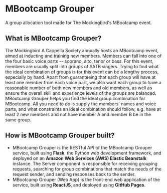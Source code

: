 # MBootcamp Grouper
A group allocation tool made for The Mockingbird's MBootcamp event.

## What is MBootcamp Grouper?
The Mockingbird A Cappella Society annually hosts an MBootcamp event, aimed at inducting and training new members. Members can fall into one of the four basic voice parts -- soprano, alto, tenor or bass. For this event, members are usually split into groups of SATB singers. Trying to find what the ideal combination of groups is for this event can be a lengthy process, especially by hand. Apart from guaranteeing that each group will have at least one member from each voice part, we also want each group to have a reasonable number of both new members and old members, as well as ensure the overall skill and experience levels of the groups are balanced. MBootcamp Grouper helps you find the ideal group combination for MBootcamp. All you need to do is supply the members' names and voice parts, and what constraints an ideal combination should follow, e.g. have at least 2 new members and not have member A and member B be in the same group.

## How is MBootcamp Grouper built?
- MBootcamp Grouper is the RESTful API of the MBootcamp Grouper service, built using **Flask**, the Python web development framework, and deployed on an **Amazon Web Services (AWS) Elastic Beanstalk** instance. The Server component is responsible for receiving grouping requests, searching for group combinations that match the needs of the request sender, and sending responses back to the sender.
- MBootcamp Grouper (Web App) is the front-end web application of the service, built using **ReactJS**, and deployed using **GitHub Pages**.
